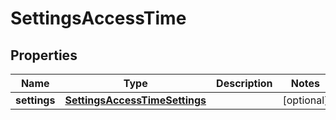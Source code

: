 
# SettingsAccessTime

## Properties
Name | Type | Description | Notes
------------ | ------------- | ------------- | -------------
**settings** | [**SettingsAccessTimeSettings**](SettingsAccessTimeSettings.md) |  |  [optional]



